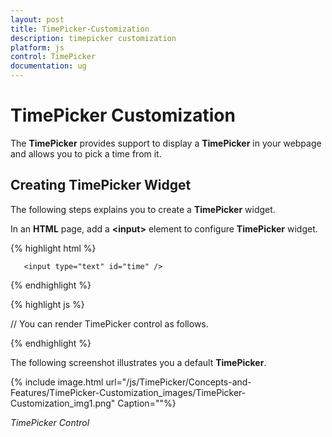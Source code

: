 ```yaml
---
layout: post
title: TimePicker-Customization
description: timepicker customization
platform: js
control: TimePicker
documentation: ug
---
```


# TimePicker Customization

The **TimePicker** provides support to display a **TimePicker** in your webpage and allows you to pick a time from it.

## Creating TimePicker Widget

The following steps explains you to create a **TimePicker** widget.

In an **HTML** page, add a **&lt;input&gt;** element to configure **TimePicker** widget.

{% highlight html %}


       <input type="text" id="time" />

{% endhighlight %}

{% highlight js %}


// You can render TimePicker control as follows.
<script>
$(function () {
      $('#time').ejTimePicker();
 });
</script>
{% endhighlight %}


The following screenshot illustrates you a default **TimePicker**.



{% include image.html url="/js/TimePicker/Concepts-and-Features/TimePicker-Customization_images/TimePicker-Customization_img1.png" Caption=""%}

_TimePicker Control_

